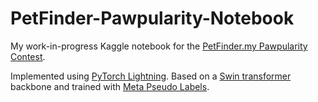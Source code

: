 # PetFinder-Pawpularity-Notebook

My work-in-progress Kaggle notebook for the [PetFinder.my Pawpularity Contest](https://www.kaggle.com/c/petfinder-pawpularity-score). 

Implemented using [PyTorch Lightning](https://www.pytorchlightning.ai/). Based on a [Swin transformer](https://arxiv.org/abs/2103.14030) backbone
and trained with [Meta Pseudo Labels](https://arxiv.org/abs/2003.10580). 
